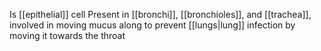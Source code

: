 Is [[epithelial]] cell
Present in [[bronchi]], [[bronchioles]], and [[trachea]], involved in moving mucus along to prevent [[lungs|lung]] infection by moving it towards the throat